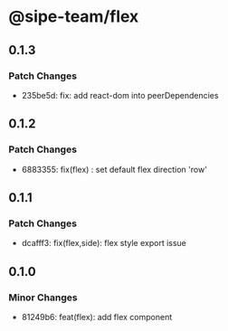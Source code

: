 # @sipe-team/flex

## 0.1.3

### Patch Changes

- 235be5d: fix: add react-dom into peerDependencies

## 0.1.2

### Patch Changes

- 6883355: fix(flex) : set default flex direction 'row'

## 0.1.1

### Patch Changes

- dcafff3: fix(flex,side): flex style export issue

## 0.1.0

### Minor Changes

- 81249b6: feat(flex): add flex component
